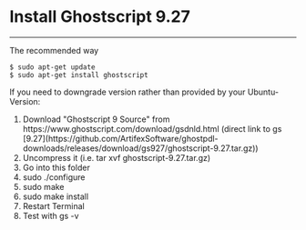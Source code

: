 # Install Ghostscript 9.27
--------------------------

The recommended way

```
$ sudo apt-get update
$ sudo apt-get install ghostscript
```

If you need to downgrade version rather than provided by your Ubuntu-Version:

<ol>
<li>Download "Ghostscript 9 Source" from https://www.ghostscript.com/download/gsdnld.html (direct link to gs [9.27](https://github.com/ArtifexSoftware/ghostpdl-downloads/releases/download/gs927/ghostscript-9.27.tar.gz))</li>
<li>Uncompress it (i.e. tar xvf ghostscript-9.27.tar.gz)</li>
<li>Go into this folder</li>
<li>sudo ./configure</li>
<li>sudo make</li>
<li>sudo make install</li>
<li>Restart Terminal</li>
<li>Test with gs -v</li>
</ol>
